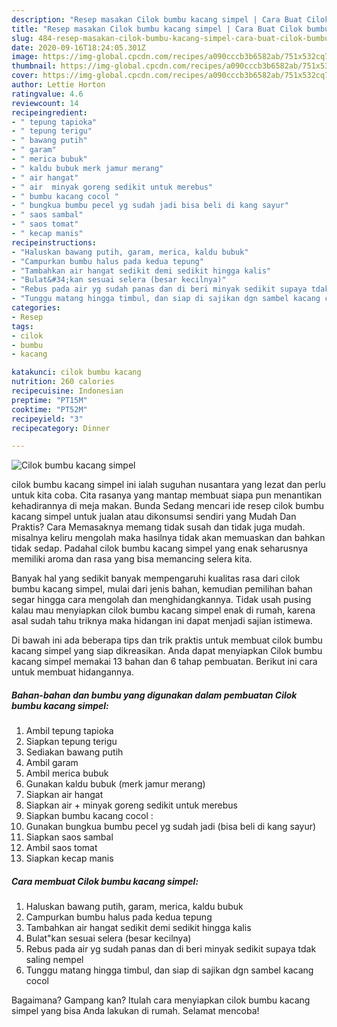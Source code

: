 ```yaml
---
description: "Resep masakan Cilok bumbu kacang simpel | Cara Buat Cilok bumbu kacang simpel Yang Sempurna"
title: "Resep masakan Cilok bumbu kacang simpel | Cara Buat Cilok bumbu kacang simpel Yang Sempurna"
slug: 484-resep-masakan-cilok-bumbu-kacang-simpel-cara-buat-cilok-bumbu-kacang-simpel-yang-sempurna
date: 2020-09-16T18:24:05.301Z
image: https://img-global.cpcdn.com/recipes/a090cccb3b6582ab/751x532cq70/cilok-bumbu-kacang-simpel-foto-resep-utama.jpg
thumbnail: https://img-global.cpcdn.com/recipes/a090cccb3b6582ab/751x532cq70/cilok-bumbu-kacang-simpel-foto-resep-utama.jpg
cover: https://img-global.cpcdn.com/recipes/a090cccb3b6582ab/751x532cq70/cilok-bumbu-kacang-simpel-foto-resep-utama.jpg
author: Lettie Horton
ratingvalue: 4.6
reviewcount: 14
recipeingredient:
- " tepung tapioka"
- " tepung terigu"
- " bawang putih"
- " garam"
- " merica bubuk"
- " kaldu bubuk merk jamur merang"
- " air hangat"
- " air  minyak goreng sedikit untuk merebus"
- " bumbu kacang cocol "
- " bungkua bumbu pecel yg sudah jadi bisa beli di kang sayur"
- " saos sambal"
- " saos tomat"
- " kecap manis"
recipeinstructions:
- "Haluskan bawang putih, garam, merica, kaldu bubuk"
- "Campurkan bumbu halus pada kedua tepung"
- "Tambahkan air hangat sedikit demi sedikit hingga kalis"
- "Bulat&#34;kan sesuai selera (besar kecilnya)"
- "Rebus pada air yg sudah panas dan di beri minyak sedikit supaya tdak saling nempel"
- "Tunggu matang hingga timbul, dan siap di sajikan dgn sambel kacang cocol"
categories:
- Resep
tags:
- cilok
- bumbu
- kacang

katakunci: cilok bumbu kacang 
nutrition: 260 calories
recipecuisine: Indonesian
preptime: "PT15M"
cooktime: "PT52M"
recipeyield: "3"
recipecategory: Dinner

---
```



![Cilok bumbu kacang simpel](https://img-global.cpcdn.com/recipes/a090cccb3b6582ab/751x532cq70/cilok-bumbu-kacang-simpel-foto-resep-utama.jpg)


cilok bumbu kacang simpel ini ialah suguhan nusantara yang lezat dan perlu untuk kita coba. Cita rasanya yang mantap membuat siapa pun menantikan kehadirannya di meja makan.
Bunda Sedang mencari ide resep cilok bumbu kacang simpel untuk jualan atau dikonsumsi sendiri yang Mudah Dan Praktis? Cara Memasaknya memang tidak susah dan tidak juga mudah. misalnya keliru mengolah maka hasilnya tidak akan memuaskan dan bahkan tidak sedap. Padahal cilok bumbu kacang simpel yang enak seharusnya memiliki aroma dan rasa yang bisa memancing selera kita.



Banyak hal yang sedikit banyak mempengaruhi kualitas rasa dari cilok bumbu kacang simpel, mulai dari jenis bahan, kemudian pemilihan bahan segar hingga cara mengolah dan menghidangkannya. Tidak usah pusing kalau mau menyiapkan cilok bumbu kacang simpel enak di rumah, karena asal sudah tahu triknya maka hidangan ini dapat menjadi sajian istimewa.


Di bawah ini ada beberapa tips dan trik praktis untuk membuat cilok bumbu kacang simpel yang siap dikreasikan. Anda dapat menyiapkan Cilok bumbu kacang simpel memakai 13 bahan dan 6 tahap pembuatan. Berikut ini cara untuk membuat hidangannya.

<!--inarticleads1-->

##### Bahan-bahan dan bumbu yang digunakan dalam pembuatan Cilok bumbu kacang simpel:

1. Ambil  tepung tapioka
1. Siapkan  tepung terigu
1. Sediakan  bawang putih
1. Ambil  garam
1. Ambil  merica bubuk
1. Gunakan  kaldu bubuk (merk jamur merang)
1. Siapkan  air hangat
1. Siapkan  air + minyak goreng sedikit untuk merebus
1. Siapkan  bumbu kacang cocol :
1. Gunakan  bungkua bumbu pecel yg sudah jadi (bisa beli di kang sayur)
1. Siapkan  saos sambal
1. Ambil  saos tomat
1. Siapkan  kecap manis




<!--inarticleads2-->

##### Cara membuat Cilok bumbu kacang simpel:

1. Haluskan bawang putih, garam, merica, kaldu bubuk
1. Campurkan bumbu halus pada kedua tepung
1. Tambahkan air hangat sedikit demi sedikit hingga kalis
1. Bulat&#34;kan sesuai selera (besar kecilnya)
1. Rebus pada air yg sudah panas dan di beri minyak sedikit supaya tdak saling nempel
1. Tunggu matang hingga timbul, dan siap di sajikan dgn sambel kacang cocol




Bagaimana? Gampang kan? Itulah cara menyiapkan cilok bumbu kacang simpel yang bisa Anda lakukan di rumah. Selamat mencoba!
